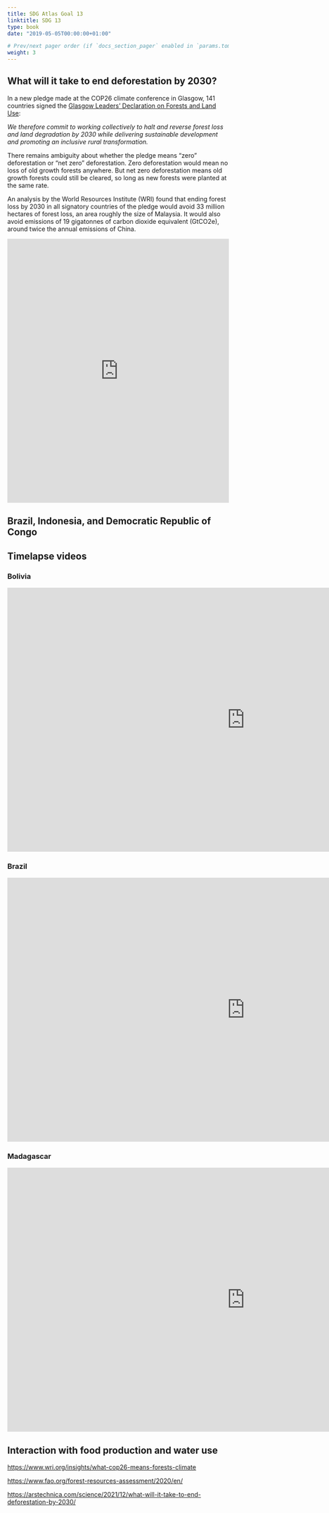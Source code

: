 ```yaml
---
title: SDG Atlas Goal 13
linktitle: SDG 13
type: book
date: "2019-05-05T00:00:00+01:00"

# Prev/next pager order (if `docs_section_pager` enabled in `params.toml`)
weight: 3
---
```


## What will it take to end deforestation by 2030?

In a new pledge made at the COP26 climate conference in Glasgow, 141 countries signed the [Glasgow Leaders’ Declaration on Forests and Land Use](https://ukcop26.org/glasgow-leaders-declaration-on-forests-and-land-use/):

*We therefore commit to working collectively to halt and reverse forest loss and land degradation by 2030 while delivering sustainable development and promoting an inclusive rural transformation.* 

There remains ambiguity about whether the pledge means “zero” deforestation or “net zero” deforestation. Zero deforestation would mean no loss of old growth forests anywhere. But net zero deforestation means old growth forests could still be cleared, so long as new forests were planted at the same rate. 

An analysis by the World Resources Institute (WRI) found that ending forest loss by 2030 in all signatory countries of the pledge would avoid 33 million hectares of forest loss, an area roughly the size of Malaysia. It would also avoid emissions of 19 gigatonnes of carbon dioxide equivalent (GtCO2e), around twice the annual emissions of China.

<iframe src="https://ourworldindata.org/grapher/forest-area-as-share-of-land-area" loading="lazy" style="width: 100%; height: 600px; border: 0px none;"></iframe>

## Brazil, Indonesia, and Democratic Republic of Congo

<div class="flourish-embed flourish-scatter" data-src="visualisation/8049804"><script src="https://public.flourish.studio/resources/embed.js"></script></div>

## Timelapse videos

### Bolivia

<iframe width="1080" height="600" src="https://earthengine.google.com/iframes/timelapse_player_embed.html#v=-16.68536,-62.85936,8.676,latLng&t=2.9&ps=50&bt=19840101&et=20201231&startDwell=0&endDwell=0" frameborder="0" allowfullscreen></iframe>

### Brazil

<iframe width="1080" height="600" src="https://earthengine.google.com/iframes/timelapse_player_embed.html#v=-10.80696,-62.36113,5.927,latLng&t=0.8&ps=50&bt=19840101&et=20201231&startDwell=0&endDwell=0" frameborder="0" allowfullscreen></iframe>

### Madagascar

<iframe width="1080" height="600" src="https://earthengine.google.com/iframes/timelapse_player_embed.html#v=-23.485,44.04482,8.793,latLng&t=0.8&ps=50&bt=19840101&et=20201231&startDwell=0&endDwell=0" frameborder="0" allowfullscreen></iframe>

## Interaction with food production and water use

https://www.wri.org/insights/what-cop26-means-forests-climate

https://www.fao.org/forest-resources-assessment/2020/en/

https://arstechnica.com/science/2021/12/what-will-it-take-to-end-deforestation-by-2030/